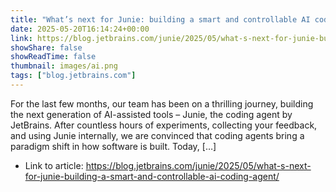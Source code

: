 ```yaml
---
title: "What’s next for Junie: building a smart and controllable AI coding agent"
date: 2025-05-20T16:14:24+00:00
link: https://blog.jetbrains.com/junie/2025/05/what-s-next-for-junie-building-a-smart-and-controllable-ai-coding-agent/
showShare: false
showReadTime: false
thumbnail: images/ai.png
tags: ["blog.jetbrains.com"]
---
```

For the last few months, our team has been on a thrilling journey, building the next generation of AI-assisted tools – Junie, the coding agent by JetBrains. After countless hours of experiments, collecting your feedback, and using Junie internally, we are convinced that coding agents bring a paradigm shift in how software is built. Today, […]

- Link to article: https://blog.jetbrains.com/junie/2025/05/what-s-next-for-junie-building-a-smart-and-controllable-ai-coding-agent/